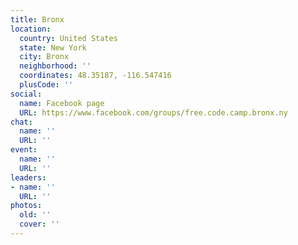 ```yaml
---
title: Bronx
location:
  country: United States
  state: New York
  city: Bronx
  neighborhood: ''
  coordinates: 48.35187, -116.547416
  plusCode: ''
social:
  name: Facebook page
  URL: https://www.facebook.com/groups/free.code.camp.bronx.ny
chat:
  name: ''
  URL: ''
event:
  name: ''
  URL: ''
leaders:
- name: ''
  URL: ''
photos:
  old: ''
  cover: ''
---
```


